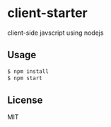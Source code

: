 # client-starter

client-side javscript using nodejs

## Usage
```sh
$ npm install
$ npm start
```
## License
MIT
